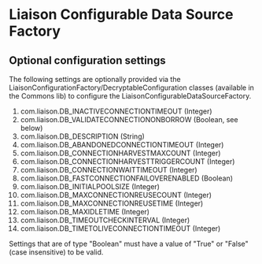 Liaison Configurable Data Source Factory
========================================

Optional configuration settings
-------------------------------


The following settings are optionally provided via the LiaisonConfigurationFactory/DecryptableConfiguration classes (available in the Commons lib) to configure the LiaisonConfigurableDataSourceFactory.

1. com.liaison.DB_INACTIVECONNECTIONTIMEOUT (Integer)
2. com.liaison.DB_VALIDATECONNECTIONONBORROW (Boolean, see below)
3. com.liaison.DB_DESCRIPTION (String)
4. com.liaison.DB_ABANDONEDCONNECTIONTIMEOUT (Integer)
5. com.liaison.DB_CONNECTIONHARVESTMAXCOUNT (Integer)
6. com.liaison.DB_CONNECTIONHARVESTTRIGGERCOUNT (Integer)
7. com.liaison.DB_CONNECTIONWAITTIMEOUT (Integer)
8. com.liaison.DB_FASTCONNECTIONFAILOVERENABLED (Boolean)
9. com.liaison.DB_INITIALPOOLSIZE (Integer)
10. com.liaison.DB_MAXCONNECTIONREUSECOUNT (Integer)
11. com.liaison.DB_MAXCONNECTIONREUSETIME (Integer)
12. com.liaison.DB_MAXIDLETIME (Integer)
13. com.liaison.DB_TIMEOUTCHECKINTERVAL (Integer)
14. com.liaison.DB_TIMETOLIVECONNECTIONTIMEOUT (Integer)

Settings that are of type "Boolean" must have a value of "True" or "False" (case insensitive) to be valid.
